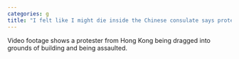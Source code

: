 ```yaml
---
categories: g
title: "I felt like I might die inside the Chinese consulate says protester"
---
```

Video footage shows a protester from Hong Kong being dragged into grounds of building and being assaulted.